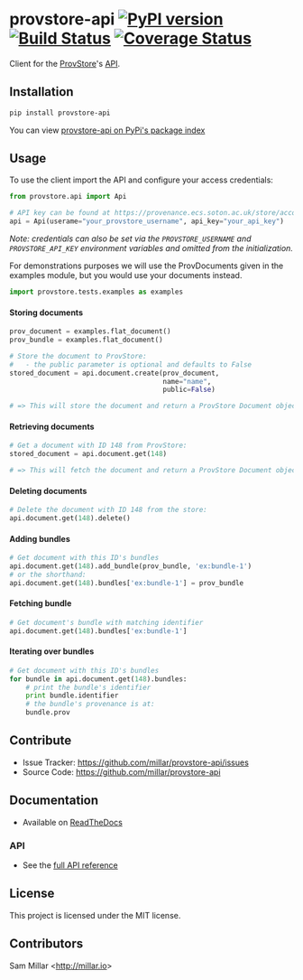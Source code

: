 provstore-api [![PyPI version](https://badge.fury.io/py/provstore-api.svg)](http://badge.fury.io/py/provstore-api) [![Build Status](https://travis-ci.org/millar/provstore-api.svg?branch=master)](https://travis-ci.org/millar/provstore-api) [![Coverage Status](https://coveralls.io/repos/millar/provstore-api/badge.png)](https://coveralls.io/r/millar/provstore-api)
=========

Client for the [ProvStore](https://provenance.ecs.soton.ac.uk/store/)'s [API](https://provenance.ecs.soton.ac.uk/store/help/api/).

## Installation
```bash
pip install provstore-api
```

You can view [provstore-api on PyPi's package index](https://pypi.python.org/pypi/provstore-api/)
## Usage

To use the client import the API and configure your access credentials:

```python
from provstore.api import Api

# API key can be found at https://provenance.ecs.soton.ac.uk/store/account/developer/
api = Api(userame="your_provstore_username", api_key="your_api_key")
```

*Note: credentials can also be set via the `PROVSTORE_USERNAME` and `PROVSTORE_API_KEY` environment variables and omitted from the initialization.*

For demonstrations purposes we will use the ProvDocuments given in the examples
module, but you would use your documents instead.
```python
import provstore.tests.examples as examples
```

#### Storing documents

```python
prov_document = examples.flat_document()
prov_bundle = examples.flat_document()

# Store the document to ProvStore:
#   - the public parameter is optional and defaults to False
stored_document = api.document.create(prov_document,
                                      name="name",
                                      public=False)

# => This will store the document and return a ProvStore Document object
```

#### Retrieving documents

```python
# Get a document with ID 148 from ProvStore:
stored_document = api.document.get(148)

# => This will fetch the document and return a ProvStore Document object
```

#### Deleting documents

```python
# Delete the document with ID 148 from the store:
api.document.get(148).delete()
```

#### Adding bundles

```python
# Get document with this ID's bundles
api.document.get(148).add_bundle(prov_bundle, 'ex:bundle-1')
# or the shorthand:
api.document.get(148).bundles['ex:bundle-1'] = prov_bundle
```

#### Fetching bundle

```python
# Get document's bundle with matching identifier
api.document.get(148).bundles['ex:bundle-1']
```

#### Iterating over bundles
```python
# Get document with this ID's bundles
for bundle in api.document.get(148).bundles:
    # print the bundle's identifier
    print bundle.identifier
    # the bundle's provenance is at:
    bundle.prov
```


## Contribute

- Issue Tracker: https://github.com/millar/provstore-api/issues
- Source Code: https://github.com/millar/provstore-api

## Documentation

- Available on [ReadTheDocs](http://provstore-api.readthedocs.org/en/latest/)

### API
- See the [full API reference](http://provstore-api.readthedocs.org/en/latest/provstore.html)

## License

This project is licensed under the MIT license.

## Contributors

Sam Millar &lt;http://millar.io&gt;
